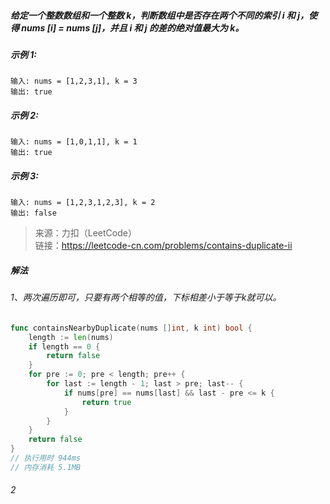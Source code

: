 ##### 给定一个整数数组和一个整数 k，判断数组中是否存在两个不同的索引 i 和 j，使得 nums [i] = nums [j]，并且 i 和 j 的差的绝对值最大为 k。
##### 示例 1:
```
输入: nums = [1,2,3,1], k = 3
输出: true
```
##### 示例 2:
```
输入: nums = [1,0,1,1], k = 1
输出: true
```
##### 示例 3:
```
输入: nums = [1,2,3,1,2,3], k = 2
输出: false
```
> 来源：力扣（LeetCode）<br>
  链接：https://leetcode-cn.com/problems/contains-duplicate-ii

##### 解法
###### 1、两次遍历即可，只要有两个相等的值，下标相差小于等于k就可以。
```go
func containsNearbyDuplicate(nums []int, k int) bool {
    length := len(nums)
	if length == 0 {
		return false
	}
	for pre := 0; pre < length; pre++ {
		for last := length - 1; last > pre; last-- {
			if nums[pre] == nums[last] && last - pre <= k {
				return true
			}
		}
	}
	return false
}
// 执行用时 944ms
// 内存消耗 5.1MB
```
###### 2
